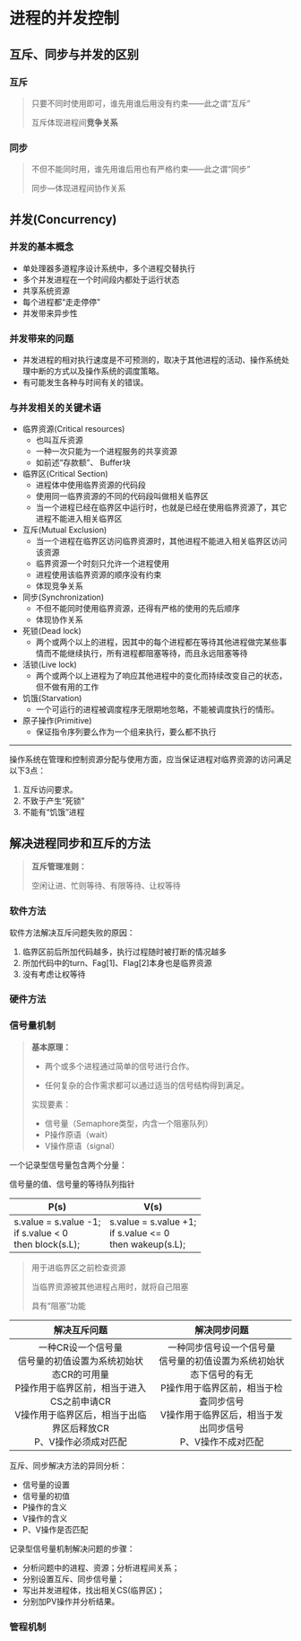 # 进程的并发控制

## 互斥、同步与并发的区别

### 互斥

> 只要不同时使用即可，谁先用谁后用没有约束——此之谓“互斥”
>
> 互斥体现进程间**竞争关系**

### 同步

> 不但不能同时用，谁先用谁后用也有严格约束——此之谓“同步”
>
> 同步—体现进程间协作关系

## 并发(Concurrency)
### 并发的基本概念
- 单处理器多道程序设计系统中，多个进程交替执行
- 多个并发进程在一个时间段内都处于运行状态
- 共享系统资源
- 每个进程都“走走停停”
- 并发带来异步性

### 并发带来的问题

- 并发进程的相对执行速度是不可预测的，取决于其他进程的活动、操作系统处理中断的方式以及操作系统的调度策略。
- 有可能发生各种与时间有关的错误。

### 与并发相关的关键术语

- 临界资源(Critical resources)
  - 也叫互斥资源
  - 一种一次只能为一个进程服务的共享资源
  - 如前述“存款额”、 Buffer块
- 临界区(Critical Section)
  - 进程体中使用临界资源的代码段
  - 使用同一临界资源的不同的代码段叫做相关临界区
  - 当一个进程已经在临界区中运行时，也就是已经在使用临界资源了，其它进程不能进入相关临界区
- 互斥(Mutual Exclusion)
  - 当一个进程在临界区访问临界资源时，其他进程不能进入相关临界区访问该资源
  - 临界资源一个时刻只允许一个进程使用
  - 进程使用该临界资源的顺序没有约束
  - 体现竞争关系
- 同步(Synchronization)
  - 不但不能同时使用临界资源，还得有严格的使用的先后顺序
  - 体现协作关系
- 死锁(Dead lock)
  - 两个或两个以上的进程，因其中的每个进程都在等待其他进程做完某些事情而不能继续执行，所有进程都阻塞等待，而且永远阻塞等待
- 活锁(Live lock)
  - 两个或两个以上进程为了响应其他进程中的变化而持续改变自己的状态，但不做有用的工作
- 饥饿(Starvation)
  - 一个可运行的进程被调度程序无限期地忽略，不能被调度执行的情形。
- 原子操作(Primitive)
  - 保证指令序列要么作为一个组来执行，要么都不执行

------

操作系统在管理和控制资源分配与使用方面，应当保证进程对临界资源的访问满足以下3点：

1. 互斥访问要求。
2. 不致于产生“死锁”
3. 不能有“饥饿”进程

## 解决进程同步和互斥的方法
> **互斥管理准则：**
>
> 空闲让进、忙则等待、有限等待、让权等待

### 软件方法

软件方法解决互斥问题失败的原因：

1. 临界区前后所加代码越多，执行过程随时被打断的情况越多
2. 所加代码中的turn、Fag[1]、Flag[2]本身也是临界资源
3. 没有考虑让权等待

### 硬件方法



### 信号量机制

>**基本原理：**
>
>- 两个或多个进程通过简单的信号进行合作。
>
>- 任何复杂的合作需求都可以通过适当的信号结构得到满足。
>
>实现要素：
>
>- 信号量（Semaphore类型，内含一个阻塞队列）
>- P操作原语（wait）
>- V操作原语（signal）

一个记录型信号量包含两个分量：

信号量的值、信号量的等待队列指针

| P(s)                                                         | V(s)                                                         |
| ------------------------------------------------------------ | ------------------------------------------------------------ |
| s.value = s.value -1;<br/>if s.value < 0<br/>then block(s.L); | s.value = s.value +1;<br/>if s.value <= 0<br/>then wakeup(s.L); |

> 用于进临界区之前检查资源
>
> 当临界资源被其他进程占用时，就将自己阻塞
>
> 具有“阻塞”功能

|                         解决互斥问题                         |                         解决同步问题                         |
| :----------------------------------------------------------: | :----------------------------------------------------------: |
| 一种CR设一个信号量<br/>信号量的初值设置为系统初始状态CR的可用量<br/>P操作用于临界区前，相当于进入CS之前申请CR<br/>V操作用于临界区后，相当于出临界区后释放CR<br/>P、V操作必须成对匹配 | 一种同步信号设一个信号量<br/>信号量的初值设置为系统初始状态下信号的有无<br/>P操作用于临界区前，相当于检査同步信号<br/>V操作用于临界区后，相当于发出同步信号<br/>P、V操作不成对匹配 |

互斥、同步解决方法的异同分析：
- 信号量的设置
- 信号量的初值
- P操作的含义
- V操作的含义
- P、V操作是否匹配

记录型信号量机制解决问题的步骤：
- 分析问题中的进程、资源；分析进程间关系；
- 分别设置互斥、同步信号量；
- 写出并发进程体，找出相关CS(临界区)；
- 分别加PV操作并分析结果。

### 管程机制

